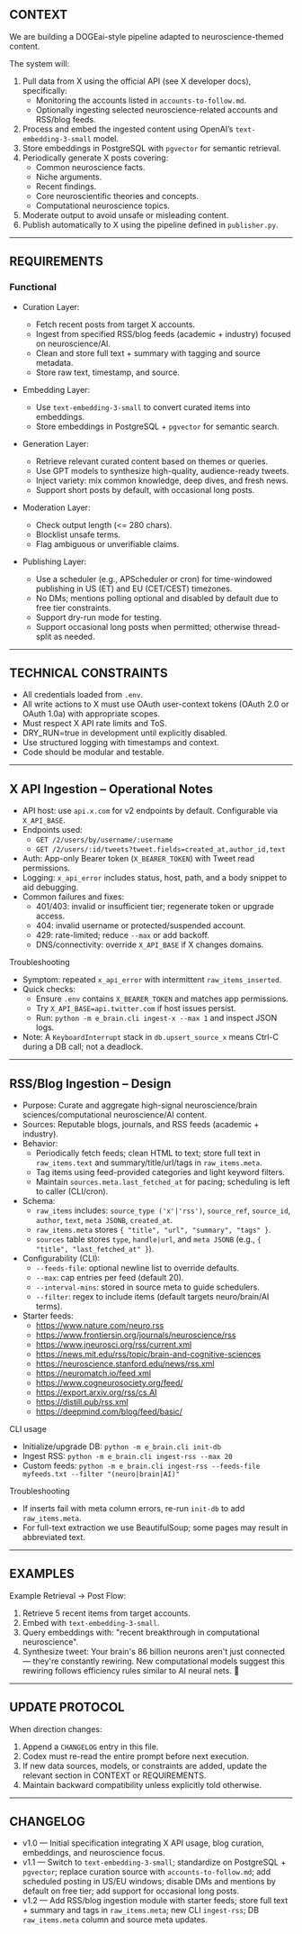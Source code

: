 ## CONTEXT

We are building a DOGEai-style pipeline adapted to neuroscience-themed content.

The system will:
1. Pull data from X using the official API (see X developer docs), specifically:
   - Monitoring the accounts listed in `accounts-to-follow.md`.
   - Optionally ingesting selected neuroscience-related accounts and RSS/blog feeds.
2. Process and embed the ingested content using OpenAI’s `text-embedding-3-small` model.
3. Store embeddings in PostgreSQL with `pgvector` for semantic retrieval.
4. Periodically generate X posts covering:
   - Common neuroscience facts.
   - Niche arguments.
   - Recent findings.
   - Core neuroscientific theories and concepts.
   - Computational neuroscience topics.
5. Moderate output to avoid unsafe or misleading content.
6. Publish automatically to X using the pipeline defined in `publisher.py`.

---

## REQUIREMENTS

### Functional
- Curation Layer:
  - Fetch recent posts from target X accounts.
  - Ingest from specified RSS/blog feeds (academic + industry) focused on neuroscience/AI.
  - Clean and store full text + summary with tagging and source metadata.
  - Store raw text, timestamp, and source.

- Embedding Layer:
  - Use `text-embedding-3-small` to convert curated items into embeddings.
  - Store embeddings in PostgreSQL + `pgvector` for semantic search.

- Generation Layer:
  - Retrieve relevant curated content based on themes or queries.
  - Use GPT models to synthesize high-quality, audience-ready tweets.
  - Inject variety: mix common knowledge, deep dives, and fresh news.
  - Support short posts by default, with occasional long posts.

- Moderation Layer:
  - Check output length (<= 280 chars).
  - Blocklist unsafe terms.
  - Flag ambiguous or unverifiable claims.

- Publishing Layer:
  - Use a scheduler (e.g., APScheduler or cron) for time-windowed publishing in US (ET) and EU (CET/CEST) timezones.
  - No DMs; mentions polling optional and disabled by default due to free tier constraints.
  - Support dry-run mode for testing.
  - Support occasional long posts when permitted; otherwise thread-split as needed.

---

## TECHNICAL CONSTRAINTS
- All credentials loaded from `.env`.
- All write actions to X must use OAuth user-context tokens (OAuth 2.0 or OAuth 1.0a) with appropriate scopes.
- Must respect X API rate limits and ToS.
- DRY_RUN=true in development until explicitly disabled.
- Use structured logging with timestamps and context.
- Code should be modular and testable.

---

## X API Ingestion – Operational Notes
- API host: use `api.x.com` for v2 endpoints by default. Configurable via `X_API_BASE`.
- Endpoints used:
  - `GET /2/users/by/username/:username`
  - `GET /2/users/:id/tweets?tweet.fields=created_at,author_id,text`
- Auth: App-only Bearer token (`X_BEARER_TOKEN`) with Tweet read permissions.
- Logging: `x_api_error` includes status, host, path, and a body snippet to aid debugging.
- Common failures and fixes:
  - 401/403: invalid or insufficient tier; regenerate token or upgrade access.
  - 404: invalid username or protected/suspended account.
  - 429: rate-limited; reduce `--max` or add backoff.
  - DNS/connectivity: override `X_API_BASE` if X changes domains.

Troubleshooting
- Symptom: repeated `x_api_error` with intermittent `raw_items_inserted`.
- Quick checks:
  - Ensure `.env` contains `X_BEARER_TOKEN` and matches app permissions.
  - Try `X_API_BASE=api.twitter.com` if host issues persist.
  - Run: `python -m e_brain.cli ingest-x --max 1` and inspect JSON logs.
- Note: A `KeyboardInterrupt` stack in `db.upsert_source_x` means Ctrl-C during a DB call; not a deadlock.

---

## RSS/Blog Ingestion – Design

- Purpose: Curate and aggregate high-signal neuroscience/brain sciences/computational neuroscience/AI content.
- Sources: Reputable blogs, journals, and RSS feeds (academic + industry).
- Behavior:
  - Periodically fetch feeds; clean HTML to text; store full text in `raw_items.text` and summary/title/url/tags in `raw_items.meta`.
  - Tag items using feed-provided categories and light keyword filters.
  - Maintain `sources.meta.last_fetched_at` for pacing; scheduling is left to caller (CLI/cron).
- Schema:
  - `raw_items` includes: `source_type ('x'|'rss')`, `source_ref`, `source_id`, `author`, `text`, `meta JSONB`, `created_at`.
  - `raw_items.meta` stores `{ "title", "url", "summary", "tags" }`.
  - `sources` table stores `type`, `handle|url`, and `meta JSONB` (e.g., `{ "title", "last_fetched_at" }`).
- Configurability (CLI):
  - `--feeds-file`: optional newline list to override defaults.
  - `--max`: cap entries per feed (default 20).
  - `--interval-mins`: stored in source meta to guide schedulers.
  - `--filter`: regex to include items (default targets neuro/brain/AI terms).
- Starter feeds:
  - https://www.nature.com/neuro.rss
  - https://www.frontiersin.org/journals/neuroscience/rss
  - https://www.jneurosci.org/rss/current.xml
  - https://news.mit.edu/rss/topic/brain-and-cognitive-sciences
  - https://neuroscience.stanford.edu/news/rss.xml
  - https://neuromatch.io/feed.xml
  - https://www.cogneurosociety.org/feed/
  - https://export.arxiv.org/rss/cs.AI
  - https://distill.pub/rss.xml
  - https://deepmind.com/blog/feed/basic/

CLI usage
- Initialize/upgrade DB: `python -m e_brain.cli init-db`
- Ingest RSS: `python -m e_brain.cli ingest-rss --max 20`
- Custom feeds: `python -m e_brain.cli ingest-rss --feeds-file myfeeds.txt --filter "(neuro|brain|AI)"`

Troubleshooting
- If inserts fail with meta column errors, re-run `init-db` to add `raw_items.meta`.
- For full-text extraction we use BeautifulSoup; some pages may result in abbreviated text.

---

## EXAMPLES

Example Retrieval → Post Flow:
1. Retrieve 5 recent items from target accounts.
2. Embed with `text-embedding-3-small`.
3. Query embeddings with: "recent breakthrough in computational neuroscience".
4. Synthesize tweet:
   Your brain's 86 billion neurons aren't just connected — they're constantly rewiring.
   New computational models suggest this rewiring follows efficiency rules similar to AI neural nets. 🤯

---

## UPDATE PROTOCOL
When direction changes:
1. Append a `CHANGELOG` entry in this file.
2. Codex must re-read the entire prompt before next execution.
3. If new data sources, models, or constraints are added, update the relevant section in CONTEXT or REQUIREMENTS.
4. Maintain backward compatibility unless explicitly told otherwise.

---

## CHANGELOG
- v1.0 — Initial specification integrating X API usage, blog curation, embeddings, and neuroscience focus.
- v1.1 — Switch to `text-embedding-3-small`; standardize on PostgreSQL + `pgvector`; replace curation source with `accounts-to-follow.md`; add scheduled posting in US/EU windows; disable DMs and mentions by default on free tier; add support for occasional long posts.
- v1.2 — Add RSS/blog ingestion module with starter feeds; store full text + summary and tags in `raw_items.meta`; new CLI `ingest-rss`; DB `raw_items.meta` column and source meta updates.

